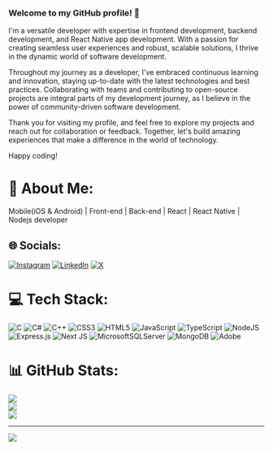### Welcome to my GitHub profile! 👋
 I'm a versatile developer with expertise in frontend development, backend development, and React Native app development. With a passion for creating seamless user experiences and robust, scalable solutions, I thrive in the dynamic world of software development.

 Throughout my journey as a developer, I've embraced continuous learning and innovation, staying up-to-date with the latest technologies and best practices. Collaborating with teams and contributing to open-source projects are integral parts of my development journey, as I believe in the power of community-driven software development.

 Thank you for visiting my profile, and feel free to explore my projects and reach out for collaboration or feedback. Together, let's build amazing experiences that make a difference in the world of technology.

Happy coding!

# 💫 About Me:
Mobile(iOS & Android) | Front-end | Back-end | React | React Native | Nodejs developer


## 🌐 Socials:
[![Instagram](https://img.shields.io/badge/Instagram-%23E4405F.svg?logo=Instagram&logoColor=white)](https://instagram.com/@ofozcelik) [![LinkedIn](https://img.shields.io/badge/LinkedIn-%230077B5.svg?logo=linkedin&logoColor=white)](https://linkedin.com/in/www.linkedin.com/in/ömer-faruk-özçelik-58b69a204/) [![X](https://img.shields.io/badge/X-black.svg?logo=X&logoColor=white)](https://x.com/@ofarukozcelik) 

# 💻 Tech Stack:
![C](https://img.shields.io/badge/c-%2300599C.svg?style=for-the-badge&logo=c&logoColor=white) ![C#](https://img.shields.io/badge/c%23-%23239120.svg?style=for-the-badge&logo=csharp&logoColor=white) ![C++](https://img.shields.io/badge/c++-%2300599C.svg?style=for-the-badge&logo=c%2B%2B&logoColor=white) ![CSS3](https://img.shields.io/badge/css3-%231572B6.svg?style=for-the-badge&logo=css3&logoColor=white) ![HTML5](https://img.shields.io/badge/html5-%23E34F26.svg?style=for-the-badge&logo=html5&logoColor=white) ![JavaScript](https://img.shields.io/badge/javascript-%23323330.svg?style=for-the-badge&logo=javascript&logoColor=%23F7DF1E) ![TypeScript](https://img.shields.io/badge/typescript-%23007ACC.svg?style=for-the-badge&logo=typescript&logoColor=white) ![NodeJS](https://img.shields.io/badge/node.js-6DA55F?style=for-the-badge&logo=node.js&logoColor=white) ![Express.js](https://img.shields.io/badge/express.js-%23404d59.svg?style=for-the-badge&logo=express&logoColor=%2361DAFB) ![Next JS](https://img.shields.io/badge/Next-black?style=for-the-badge&logo=next.js&logoColor=white) ![MicrosoftSQLServer](https://img.shields.io/badge/Microsoft%20SQL%20Server-CC2927?style=for-the-badge&logo=microsoft%20sql%20server&logoColor=white) ![MongoDB](https://img.shields.io/badge/MongoDB-%234ea94b.svg?style=for-the-badge&logo=mongodb&logoColor=white) ![Adobe](https://img.shields.io/badge/adobe-%23FF0000.svg?style=for-the-badge&logo=adobe&logoColor=white)
# 📊 GitHub Stats:
![](https://github-readme-stats.vercel.app/api?username=ofarukozcelik&theme=dark&hide_border=false&include_all_commits=false&count_private=false)<br/>
![](https://github-readme-streak-stats.herokuapp.com/?user=ofarukozcelik&theme=dark&hide_border=false)<br/>
![](https://github-readme-stats.vercel.app/api/top-langs/?username=ofarukozcelik&theme=dark&hide_border=false&include_all_commits=false&count_private=false&layout=compact)

---
[![](https://visitcount.itsvg.in/api?id=ofarukozcelik&icon=0&color=0)](https://visitcount.itsvg.in)

<!-- Proudly created with GPRM ( https://gprm.itsvg.in ) -->
